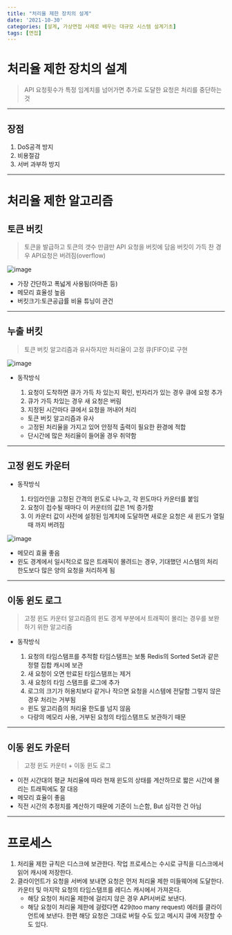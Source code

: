 ```yaml
---
title: "처리율 제한 장치의 설계"
date: '2021-10-30'
categories: [설계, 가상면접 사례로 배우는 대규모 시스템 설계기초]
tags: [면접]
---
```


# 처리율 제한 장치의 설계

> API 요청횟수가 특정 임계치를 넘어가면 추가로 도달한 요청은 처리를 중단하는 것
>

---

## 장점

1. DoS공격 방지
2. 비용절감
3. 서버 과부하 방지

---

# 처리율 제한 알고리즘

## 토큰 버킷
    
> 토큰을 발급하고 토큰의 갯수 만큼만 API 요청을 버킷에 담음
> 버킷이 가득 찬 경우 API요청은 버려짐(overflow)

![image](https://user-images.githubusercontent.com/55419159/138881073-2532be82-cc51-4872-a6be-f7e256b1a74e.png)

- 가장 간단하고 폭넓게 사용됨(아마존 등)
- 메모리 효율성 높음
- 버킷크기:토큰공급률 비율 튜닝이 관건

---  

## 누출 버킷
    
> 토큰 버킷 알고리즘과 유사하지만 처리율이 고정
> 큐(FIFO)로 구현

![image](https://user-images.githubusercontent.com/55419159/138881283-90475661-ca10-481f-a3fb-2e7e3cae0168.png)


- 동작방식
    
    1. 요청이 도착하면 큐가 가득 차 있는지 확인, 빈자리가 있는 경우 큐에 요청 추가
    2. 큐가 가득 차있는 경우 새 요청은 버림
    3. 지정된 시간마다 큐에서 요청을 꺼내어 처리
    
    - 토큰 버킷 알고리즘과 유사
    - 고정된 처리율을 가지고 있어 안정적 출력이 필요한 환경에 적합
    - 단시간에 많은 처리율이 들어올 경우 취약함

---

## 고정 윈도 카운터

- 동작방식
    
    1. 타임라인을 고정된 간격의 윈도로 나누고, 각 윈도마다 카운터를 붙임
    2. 요청이 접수될 때마다 이 카운터의 값은 1씩 증가함
    3. 이 카운터 값이 사전에 설정된 임계치에 도달하면 새로운 요청은 
    새 윈도가 열릴 때 까지 버려짐
    
![image](https://user-images.githubusercontent.com/55419159/138881425-aaf0ecc3-a73c-4007-9d36-3c9693f2062f.png)
 
- 메모리 효율 좋음
- 윈도 경계에서 일시적으로 많은 트래픽이 몰려드는 경우, 기대했던 시스템의 처리 한도보다 많은 양의 요청을 처리하게 됨

---

## 이동 윈도 로그
    
> 고정 윈도 카운터 알고리즘의 윈도 경계 부분에서 
> 트래픽이 몰리는 경우를 보완하기 위한 알고리즘

- 동작방식
    
    1. 요청의 타임스탬프를 추적함
    타임스탬프는 보통 Redis의 Sorted Set과 같은 정렬 집합 캐시에 보관
    2. 새 요청이 오면 만료된 타임스탬프는 제거
    3. 새 요청의 타임 스탬프를 로그에 추가
    4. 로그의 크기가 허용치보다 같거나 작으면 요청을 시스템에 전달함
    그렇지 않은 경우 처리는 거부됨
    
    - 윈도 알고리즘의 처리율 한도를 넘지 않음
    - 다량의 메모리 사용, 거부된 요청의 타임스탬프도 보관하기 때문

---

## 이동 윈도 카운터
    
> 고정 윈도 카운터 + 이동 윈도 로그 
    
- 이전 시간대의 평균 처리율에 따라 현재 윈도의 상태를 계산하므로 짧은 시간에 몰리는 트래픽에도 잘 대응
- 메모리 효율이 좋음
- 직전 시간의 추정치를 계산하기 때문에 기준이 느슨함, But 심각한 건 아님

---

# 프로세스

1. 처리율 제한 규칙은 디스크에 보관한다. 
작업 프로세스는 수시로 규칙을 디스크에서 읽어 캐시에 저장한다.
2. 클라이언트가 요청을 서버에 보내면 요청은 먼저 처리율 제한 미들웨어에 도달한다.
카운터 및 마지막 요청의 타임스탬프를 레디스 캐시에서 가져온다. 
    - 해당 요청이 처리율 제한에 걸리지 않은 경우 API서버로 보낸다.
    - 해당 요청이 처리율 제한에 걸렸다면 429(too many request) 에러를 클라이언트에 보낸다. 
    한편 해당 요청은 그대로 버릴 수도 있고 메시지 큐에 저장할 수도 있다.
